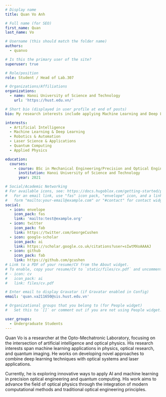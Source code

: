 ```yaml
---
# Display name
title: Quan Vo Anh

# Full name (for SEO)
first_name: Quan
last_name: Vo

# Username (this should match the folder name)
authors:
  - quanvo

# Is this the primary user of the site?
superuser: true

# Role/position
role: Student / Head of Lab.307

# Organizations/Affiliations
organizations:
  - name: Hanoi University of Science and Technology
    url: 'https://hust.edu.vn/'

# Short bio (displayed in user profile at end of posts)
bio: My research interests include applying Machine Learning and Deep Learning in physics, optical research, and quantum imaging.

interests:
  - Artificial Intelligence
  - Machine Learning & Deep Learning
  - Robotics & Automation
  - Laser Science & Applications
  - Quantum Computing
  - Applied Physics

education:
  courses:
    - course: BSc in Mechanical Engineering/Precision and Optical Engineering
      institution: Hanoi University of Science and Technology
      year: 2021

# Social/Academic Networking
# For available icons, see: https://docs.hugoblox.com/getting-started/page-builder/#icons
#   For an email link, use "fas" icon pack, "envelope" icon, and a link in the
#   form "mailto:your-email@example.com" or "#contact" for contact widget.
social:
  - icon: envelope
    icon_pack: fas
    link: 'mailto:test@example.org'
  - icon: twitter
    icon_pack: fab
    link: https://twitter.com/GeorgeCushen
  - icon: google-scholar
    icon_pack: ai
    link: https://scholar.google.co.uk/citations?user=sIwtMXoAAAAJ
  - icon: github
    icon_pack: fab
    link: https://github.com/gcushen
# Link to a PDF of your resume/CV from the About widget.
# To enable, copy your resume/CV to `static/files/cv.pdf` and uncomment the lines below.
# - icon: cv
#   icon_pack: ai
#   link: files/cv.pdf

# Enter email to display Gravatar (if Gravatar enabled in Config)
email: 'quan.va211650@sis.hust.edu.vn'

# Organizational groups that you belong to (for People widget)
#   Set this to `[]` or comment out if you are not using People widget.

user_groups:
  - Undergraduate Students
---
```


Quan Vo is a researcher at the Opto-Mechatronic Laboratory, focusing on the intersection of artificial intelligence and optical physics. His research interests span machine learning applications in physics, optical research, and quantum imaging. He works on developing novel approaches to combine deep learning techniques with optical systems and laser applications.

Currently, he is exploring innovative ways to apply AI and machine learning in precision optical engineering and quantum computing. His work aims to advance the field of optical physics through the integration of modern computational methods and traditional optical engineering principles.
